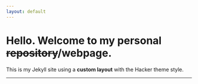 ```yaml
---
layout: default
---
```


# Hello. Welcome to my personal ~~repository~~/webpage.

This is my Jekyll site using a **custom layout** with the Hacker theme style.

* * *

